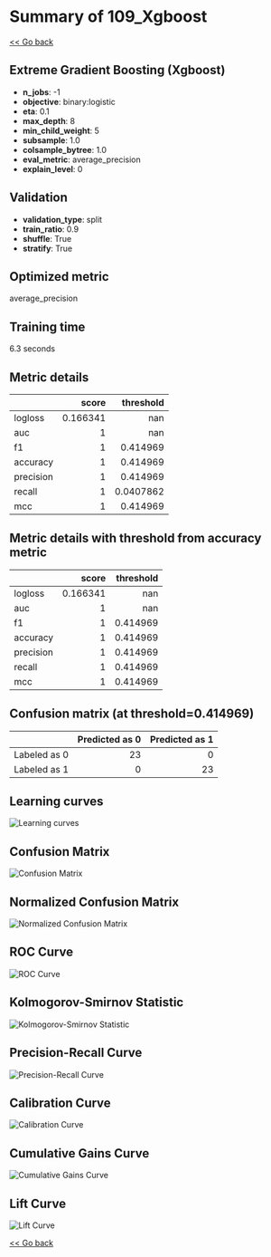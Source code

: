 # Summary of 109_Xgboost

[<< Go back](../README.md)


## Extreme Gradient Boosting (Xgboost)
- **n_jobs**: -1
- **objective**: binary:logistic
- **eta**: 0.1
- **max_depth**: 8
- **min_child_weight**: 5
- **subsample**: 1.0
- **colsample_bytree**: 1.0
- **eval_metric**: average_precision
- **explain_level**: 0

## Validation
 - **validation_type**: split
 - **train_ratio**: 0.9
 - **shuffle**: True
 - **stratify**: True

## Optimized metric
average_precision

## Training time

6.3 seconds

## Metric details
|           |    score |   threshold |
|:----------|---------:|------------:|
| logloss   | 0.166341 | nan         |
| auc       | 1        | nan         |
| f1        | 1        |   0.414969  |
| accuracy  | 1        |   0.414969  |
| precision | 1        |   0.414969  |
| recall    | 1        |   0.0407862 |
| mcc       | 1        |   0.414969  |


## Metric details with threshold from accuracy metric
|           |    score |   threshold |
|:----------|---------:|------------:|
| logloss   | 0.166341 |  nan        |
| auc       | 1        |  nan        |
| f1        | 1        |    0.414969 |
| accuracy  | 1        |    0.414969 |
| precision | 1        |    0.414969 |
| recall    | 1        |    0.414969 |
| mcc       | 1        |    0.414969 |


## Confusion matrix (at threshold=0.414969)
|              |   Predicted as 0 |   Predicted as 1 |
|:-------------|-----------------:|-----------------:|
| Labeled as 0 |               23 |                0 |
| Labeled as 1 |                0 |               23 |

## Learning curves
![Learning curves](learning_curves.png)
## Confusion Matrix

![Confusion Matrix](confusion_matrix.png)


## Normalized Confusion Matrix

![Normalized Confusion Matrix](confusion_matrix_normalized.png)


## ROC Curve

![ROC Curve](roc_curve.png)


## Kolmogorov-Smirnov Statistic

![Kolmogorov-Smirnov Statistic](ks_statistic.png)


## Precision-Recall Curve

![Precision-Recall Curve](precision_recall_curve.png)


## Calibration Curve

![Calibration Curve](calibration_curve_curve.png)


## Cumulative Gains Curve

![Cumulative Gains Curve](cumulative_gains_curve.png)


## Lift Curve

![Lift Curve](lift_curve.png)



[<< Go back](../README.md)
